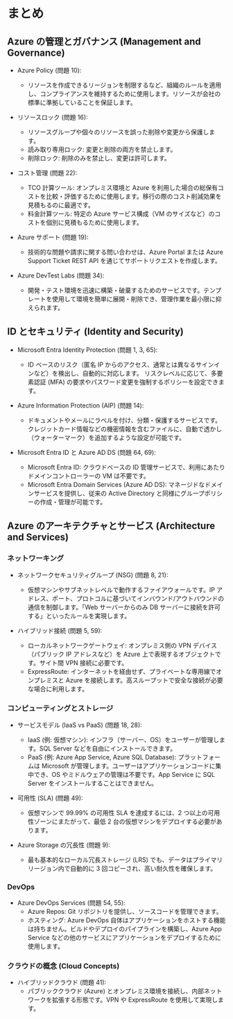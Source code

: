 # まとめ

## Azure の管理とガバナンス (Management and Governance)

- Azure Policy (問題 10):

  - リソースを作成できるリージョンを制限するなど、組織のルールを適用し、コンプライアンスを維持するために使用します。リソースが会社の標準に準拠していることを保証します。

- リソースロック (問題 16):

  - リソースグループや個々のリソースを誤った削除や変更から保護します。
  - 読み取り専用ロック: 変更と削除の両方を禁止します。
  - 削除ロック: 削除のみを禁止し、変更は許可します。

- コスト管理 (問題 22):

  - TCO 計算ツール: オンプレミス環境と Azure を利用した場合の総保有コストを比較・評価するために使用します。移行の際のコスト削減効果を見積もるのに最適です。
  - 料金計算ツール: 特定の Azure サービス構成（VM のサイズなど）のコストを個別に見積もるために使用します。

- Azure サポート (問題 19):

  - 技術的な問題や請求に関する問い合わせは、Azure Portal または Azure Support Ticket REST API を通じてサポートリクエストを作成します。

- Azure DevTest Labs (問題 34):

  - 開発・テスト環境を迅速に構築・破棄するためのサービスです。テンプレートを使用して環境を簡単に展開・削除でき、管理作業を最小限に抑えられます。

## ID とセキュリティ (Identity and Security)

- Microsoft Entra Identity Protection (問題 1, 3, 65):

  - ID ベースのリスク（匿名 IP からのアクセス、通常とは異なるサインインなど）を検出し、自動的に対応します。
    リスクレベルに応じて、多要素認証 (MFA) の要求やパスワード変更を強制するポリシーを設定できます。

- Azure Information Protection (AIP) (問題 14):

  - ドキュメントやメールにラベルを付け、分類・保護するサービスです。クレジットカード情報などの機密情報を含むファイルに、自動で透かし（ウォーターマーク）を追加するような設定が可能です。

- Microsoft Entra ID と Azure AD DS (問題 64, 69):

  - Microsoft Entra ID: クラウドベースの ID 管理サービスで、利用にあたりドメインコントローラーの VM は不要です。
  - Microsoft Entra Domain Services (Azure AD DS): マネージドなドメインサービスを提供し、従来の Active Directory と同様にグループポリシーの作成・管理が可能です。

## Azure のアーキテクチャとサービス (Architecture and Services)

### ネットワーキング

- ネットワークセキュリティグループ (NSG) (問題 8, 21):

  - 仮想マシンやサブネットレベルで動作するファイアウォールです。IP アドレス、ポート、プロトコルに基づいてインバウンド/アウトバウンドの通信を制御します。「Web サーバーからのみ DB サーバーに接続を許可する」といったルールを実現します。

- ハイブリッド接続 (問題 5, 59):

  - ローカルネットワークゲートウェイ: オンプレミス側の VPN デバイス（パブリック IP アドレスなど）を Azure 上で表現するオブジェクトです。サイト間 VPN 接続に必要です。
  - ExpressRoute: インターネットを経由せず、プライベートな専用線でオンプレミスと Azure を接続します。高スループットで安全な接続が必要な場合に利用します。

### コンピューティングとストレージ

- サービスモデル (IaaS vs PaaS) (問題 18, 28):

  - IaaS (例: 仮想マシン): インフラ（サーバー、OS）をユーザーが管理します。SQL Server などを自由にインストールできます。
  - PaaS (例: Azure App Service, Azure SQL Database): プラットフォームは Microsoft が管理します。ユーザーはアプリケーションコードに集中でき、OS やミドルウェアの管理は不要です。App Service に SQL Server をインストールすることはできません。

- 可用性 (SLA) (問題 49):

  - 仮想マシンで 99.99% の可用性 SLA を達成するには、2 つ以上の可用性ゾーンにまたがって、最低 2 台の仮想マシンをデプロイする必要があります。

- Azure Storage の冗長性 (問題 9):

  - 最も基本的なローカル冗長ストレージ (LRS) でも、データはプライマリリージョン内で自動的に 3 回コピーされ、高い耐久性を確保します。

### DevOps

- Azure DevOps Services (問題 54, 55):
  - Azure Repos: Git リポジトリを提供し、ソースコードを管理できます。
  - ホスティング: Azure DevOps 自体はアプリケーションをホストする機能は持ちません。ビルドやデプロイのパイプラインを構築し、Azure App Service などの他のサービスにアプリケーションをデプロイするために使用します。

### クラウドの概念 (Cloud Concepts)

- ハイブリッドクラウド (問題 41):
  - パブリッククラウド (Azure) とオンプレミス環境を接続し、内部ネットワークを拡張する形態です。VPN や ExpressRoute を使用して実現します。
